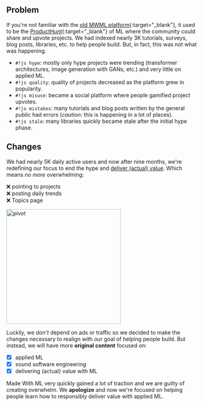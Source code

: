 

## Problem
If you're not familiar with the [old MWML platform](https://twitter.com/madewithml/status/1284503478685978625){:target="_blank"}, it used to be the [ProductHunt](https://producthunt.com/){:target="_blank"} of ML where the community could share and upvote projects. We had indexed nearly 3K tutorials, surveys, blog posts, libraries, etc. to help people build. But, in fact, this was not what was happening.

- `#!js hype`: mostly only hype projects were trending (transformer architectures, image generation with GANs, etc.) and very little on applied ML.
- `#!js quality`: quality of projects decreased as the platform grew in popularity.
- `#!js misuse`: became a social platform where people gamified project upvotes.
- `#!js mistakes`: many tutorials and blog posts written by the general public had errors (*caution*: this is happening in a lot of places).
- `#!js stale`: many libraries quickly became stale after the initial hype phase.


## Changes
We had nearly 5K daily active users and now after nine months, we're redefining our focus to end the hype and [deliver (actual) value](about.md).
Which means *no more* overwhelming:

<span class="mr-1">❌</span> pointing to projects<br>
<span class="mr-1">❌</span> posting daily trends<br>
<span class="mr-1">❌</span> Topics page

<img width="300px;" src="https://media1.tenor.com/images/5e4fff30948fe04f18f2a866ce0a2e87/tenor.gif?itemid=16902898" alt="pivot">

Luckily, we *don't* depend on ads or traffic so we decided to make the changes necessary to realign with our goal of helping people build. But instead, we will have more **original content** focused on:

- [x] applied ML
- [x] sound software engineering
- [x] delivering (actual) value with ML

Made With ML very quickly gained a lot of traction and we are guilty of creating overwhelm. We **apologize** and now we're focused on helping people learn how to responsibly deliver value with applied ML.